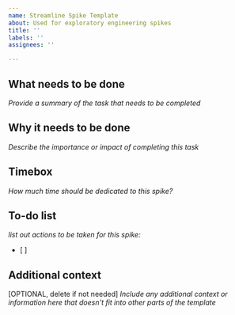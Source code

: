 ```yaml
---
name: Streamline Spike Template
about: Used for exploratory engineering spikes
title: ''
labels: ''
assignees: ''

---
```


## What needs to be done

_Provide a summary of the task that needs to be completed_


## Why it needs to be done

_Describe the importance or impact of completing this task_


## Timebox

_How much time should be dedicated to this spike?_


## To-do list

_list out actions to be taken for this spike:_
- [ ] 

## Additional context

[OPTIONAL, delete if not needed] 
_Include any additional context or information here that doesn't fit into other parts of the template_
